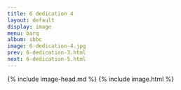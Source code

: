 ```yaml
---
title: 6 dedication 4
layout: default
display: image
menu: barq
album: sbbc
image: 6-dedication-4.jpg
prev: 6-dedication-3.html
next: 6-dedication-5.html
---
```

{% include image-head.md %}
{% include image.html %}